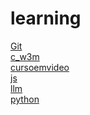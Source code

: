 # learning 
<a href='https://gabrielryanft.github.io/learning/Git/' target='_self' rel='next'>Git</a><br/>
<a href='https://gabrielryanft.github.io/learning/c_w3m/' target='_self' rel='next'>c_w3m</a><br/>
<a href='https://gabrielryanft.github.io/learning/cursoemvideo/' target='_self' rel='next'>cursoemvideo</a><br/>
<a href='https://gabrielryanft.github.io/learning/js/' target='_self' rel='next'>js</a><br/>
<a href='https://gabrielryanft.github.io/learning/llm/' target='_self' rel='next'>llm</a><br/>
<a href='https://gabrielryanft.github.io/learning/python/' target='_self' rel='next'>python</a><br/>
